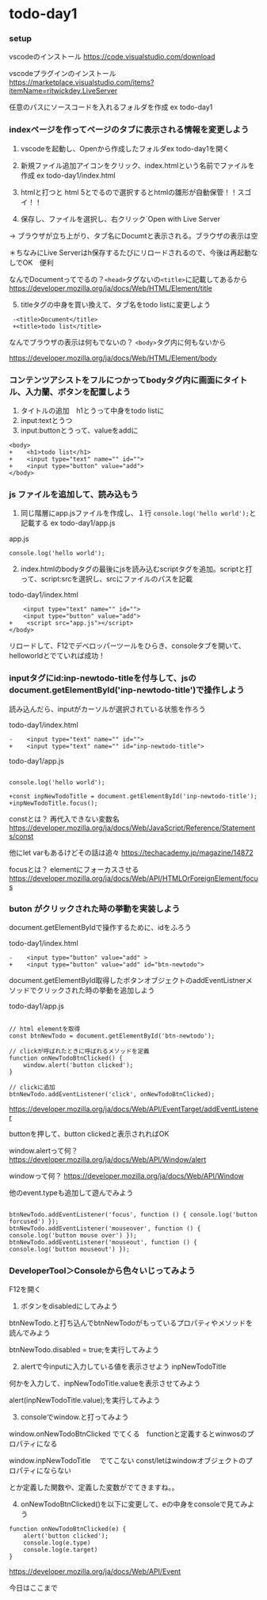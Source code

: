 # todo-day1

### setup 

vscodeのインストール
https://code.visualstudio.com/download

vscodeプラグインのインストール
https://marketplace.visualstudio.com/items?itemName=ritwickdey.LiveServer

任意のパスにソースコードを入れるフォルダを作成 ex todo-day1

### indexページを作ってページのタブに表示される情報を変更しよう

1. vscodeを起動し、Openから作成したフォルダex todo-day1を開く

2. 新規ファイル追加アイコンをクリック、index.htmlという名前でファイルを作成 ex todo-day1/index.html

3. htmlと打つと html 5とでるので選択するとhtmlの雛形が自動保管！！スゴイ！！

4. 保存し、ファイルを選択し、右クリック`Open with Live Server

-> ブラウザが立ち上がり、タブ名にDocumtと表示される。ブラウザの表示は空

＊ちなみにLive Serverはh保存するたびにリロードされるので、今後は再起動なしでOK　便利

なんでDocumentってでるの？`<head>`タグないの`<title>`に記載してあるから
https://developer.mozilla.org/ja/docs/Web/HTML/Element/title
 
5. titleタグの中身を買い換えて、タブ名をtodo listに変更しよう

```
 -<title>Document</title>
 +<title>todo list</title>
```

なんでブラウザの表示は何もでないの？ `<body>`タグ内に何もないから

https://developer.mozilla.org/ja/docs/Web/HTML/Element/body

### コンテンツアシストをフルにつかってbodyタグ内に画面にタイトル、入力蘭、ボタンを配置しよう

1. タイトルの追加　h1とうって中身をtodo listに
2. input:textとうつ
2. input:buttonとうって、valueをaddに

```
<body>
+    <h1>todo list</h1>
+    <input type="text" name="" id="">
+    <input type="button" value="add">
</body>
```

### js ファイルを追加して、読み込もう
 
1. 同じ階層にapp.jsファイルを作成し、１行 `console.log('hello world');`と記載する ex todo-day1/app.js

app.js
```
console.log('hello world');
```

2. index.htmlのbodyタグの最後にjsを読み込むscriptタグを追加。scriptと打って、script:srcを選択し、srcにファイルのパスを記載

todo-day1/index.html
```
    <input type="text" name="" id="">
    <input type="button" value="add">
+    <script src="app.js"></script>
</body>
```

リロードして、F12でデベロッパーツールをひらき、consoleタブを開いて、helloworldとでていれば成功！

### inputタグにid:inp-newtodo-titleを付与して、jsのdocument.getElementById('inp-newtodo-title')で操作しよう

読み込んだら、inputがカーソルが選択されている状態を作ろう

todo-day1/index.html

```
-    <input type="text" name="" id="">
+    <input type="text" name="" id="inp-newtodo-title">
```

todo-day1/app.js

```

console.log('hello world');

+const inpNewTodoTitle = document.getElementById('inp-newtodo-title');
+inpNewTodoTitle.focus();

```

constとは？ 再代入できない変数名
https://developer.mozilla.org/ja/docs/Web/JavaScript/Reference/Statements/const

他にlet varもあるけどその話は追々
https://techacademy.jp/magazine/14872


focusとは？ elementにフォーカスさせる
https://developer.mozilla.org/ja/docs/Web/API/HTMLOrForeignElement/focus

### buton がクリックされた時の挙動を実装しよう

document.getElementByIdで操作するために、idをふろう

todo-day1/index.html

```
-    <input type="button" value="add" >
+    <input type="button" value="add" id="btn-newtodo">
```

document.getElementById取得したボタンオブジェクトのaddEventListnerメソッドでクリックされた時の挙動を追加しよう

todo-day1/app.js

```

// html elementを取得
const btnNewTodo = document.getElementById('btn-newtodo');

// clickが呼ばれたときに呼ばれるメソッドを定義
function onNewTodoBtnClicked() {
    window.alert('button clicked');
}

// clickに追加
btnNewTodo.addEventListener('click', onNewTodoBtnClicked);

```
https://developer.mozilla.org/ja/docs/Web/API/EventTarget/addEventListener

buttonを押して、button clickedと表示されればOK

window.alertって何？
https://developer.mozilla.org/ja/docs/Web/API/Window/alert

windowって何？
https://developer.mozilla.org/ja/docs/Web/API/Window

他のevent.typeも追加して遊んでみよう

```

btnNewTodo.addEventListener('focus', function () { console.log('button forcused') });
btnNewTodo.addEventListener('mouseover', function () { console.log('button mouse over') });
btnNewTodo.addEventListener('mouseout', function () { console.log('button mouseout') });

```


### DeveloperTool＞Consoleから色々いじってみよう

F12を開く

1. ボタンをdisabledにしてみよう

btnNewTodo.と打ち込んでbtnNewTodoがもっているプロパティやメソッドを読んでみよう

btnNewTodo.disabled = true;を実行してみよう

2. alertで今inputに入力している値を表示させよう inpNewTodoTitle

何かを入力して、inpNewTodoTitle.valueを表示させてみよう

alert(inpNewTodoTitle.value);を実行してみよう

3. consoleでwindow.と打ってみよう

window.onNewTodoBtnClicked  でてくる　functionと定義するとwinwosのプロパティになる

window.inpNewTodoTitle 　でてこない const/letはwindowオブジェクトのプロパティにならない


とか定義した関数や、定義した変数がでてきますね。。

4. onNewTodoBtnClicked()を以下に変更して、eの中身をconsoleで見てみよう

```
function onNewTodoBtnClicked(e) {
    alert('button clicked');
    console.log(e.type)
    console.log(e.target)
}
```


https://developer.mozilla.org/ja/docs/Web/API/Event

今日はここまで







